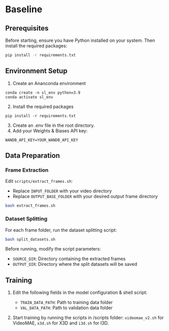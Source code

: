 # Baseline
## Prerequisites

Before starting, ensure you have Python installed on your system. Then install the required packages:

```bash
pip install -r requirements.txt
```

## Environment Setup

1. Create an Ananconda environment
```
conda create -n sl_env python=3.9
conda activate sl_env
```
2. Install the required packages
```
pip install -r requirements.txt
```
3. Create an .env file in the root directory.
4. Add your Weights & Biases API key:
```
WANDB_API_KEY=YOUR_WANDB_API_KEY
```

## Data Preparation

### Frame Extraction

Edit `scripts/extract_frames.sh`:
   - Replace `INPUT_FOLDER` with your video directory
   - Replace `OUTPUT_BASE_FOLDER` with your desired output frame directory

```bash
bash extract_frames.sh
```

### Dataset Splitting

For each frame folder, run the dataset splitting script:

```bash
bash split_datasets.sh
```

Before running, modify the script parameters:
- `SOURCE_DIR`: Directory containing the extracted frames
- `OUTPUT_DIR`: Directory where the split datasets will be saved

## Training

1. Edit the following fields in the model configuration & shell script:
   - `TRAIN_DATA_PATH`: Path to training data folder
   - `VAL_DATA_PATH`: Path to validation data folder

2. Start training by running the scripts in /scripts folder: `videomae_v2.sh` for VideoMAE, `x3d.sh` for X3D and `i3d.sh` for I3D.

